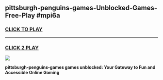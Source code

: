 
## pittsburgh-penguins-games-Unblocked-Games-Free-Play #mpi6a
<h3>
<a href="https://us.freeplayer.one?title=pittsburgh-penguins-games&ref=9M">CLICK TO PLAY</a></h3>
<hr>

<h3>
<a href="https://us.freeplayer.one?title=pittsburgh-penguins-games&ref=9M">CLICK 2 PLAY</a>
  
</h3>

<a href="https://us.freeplayer.one?title=pittsburgh-penguins-games&ref=9M"><img src="https://clearcache.store/games.png"></a>


**pittsburgh-penguins-games games unblocked: Your Gateway to Fun and Accessible Online Gaming**
